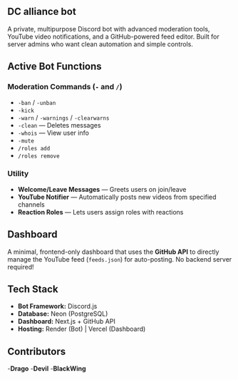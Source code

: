 ## DC alliance bot

A private, multipurpose Discord bot with advanced moderation tools, YouTube video notifications, and a GitHub-powered feed editor. Built for server admins who want clean automation and simple controls.

## Active Bot Functions

### Moderation Commands (`-` and `/`)
- `-ban` / `-unban`
- `-kick`
- `-warn` / `-warnings` / `-clearwarns`
- `-clean` — Deletes messages
- `-whois` — View user info
- `-mute`
- `/roles add`
- `/roles remove`

### Utility
- **Welcome/Leave Messages** — Greets users on join/leave
- **YouTube Notifier** — Automatically posts new videos from specified channels
- **Reaction Roles** — Lets users assign roles with reactions

## Dashboard

A minimal, frontend-only dashboard that uses the **GitHub API** to directly manage the YouTube feed (`feeds.json`) for auto-posting. No backend server required!


## Tech Stack

- **Bot Framework:** Discord.js
- **Database:** Neon (PostgreSQL)
- **Dashboard:** Next.js + GitHub API
- **Hosting:** Render (Bot) | Vercel (Dashboard)

## Contributors
-**Drago**
-**Devil**
-**BlackWing**

